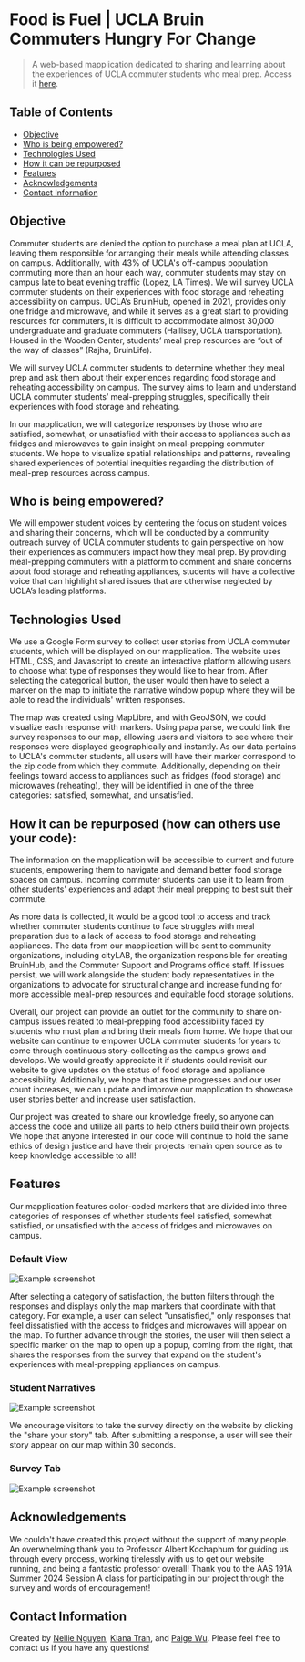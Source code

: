# Food is Fuel | UCLA Bruin Commuters Hungry For Change
> A web-based mapplication dedicated to sharing and learning about the experiences of UCLA commuter students who meal prep.
> Access it [here](https://pwinnie2026.github.io/group-ate/index.html).


## Table of Contents
* [Objective](#Objective)
* [Who is being empowered?](#Who-is-being-empowered?)
* [Technologies Used](#technologies-used)
* [How it can be repurposed](How-it-can-be-repurposed)
* [Features](#features)
* [Acknowledgements](#acknowledgements)
* [Contact Information](#Contact-Information)


## Objective
Commuter students are denied the option to purchase a meal plan at UCLA, leaving them responsible for arranging their meals while attending classes on campus. Additionally, with 43% of UCLA's off-campus population commuting more than an hour each way, commuter students may stay on campus late to beat evening traffic (Lopez, LA Times). We will survey UCLA commuter students on their experiences with food storage and reheating accessibility on campus. UCLA’s BruinHub, opened in 2021, provides only one fridge and microwave, and while it serves as a great start to providing resources for commuters, it is difficult to accommodate almost 30,000 undergraduate and graduate commuters (Hallisey, UCLA transportation). Housed in the Wooden Center, students’ meal prep resources are “out of the way of classes” (Rajha, BruinLife). 

We will survey UCLA commuter students to determine whether they meal prep and ask them about their experiences regarding food storage and reheating accessibility on campus. The survey aims to learn and understand UCLA commuter students’ meal-prepping struggles, specifically their experiences with food storage and reheating. 

In our mapplication, we will categorize responses by those who are satisfied, somewhat, or unsatisfied with their access to appliances such as fridges and microwaves to gain insight on meal-prepping commuter students. We hope to visualize spatial relationships and patterns, revealing shared experiences of potential inequities regarding the distribution of meal-prep resources across campus. 

## Who is being empowered?
We will empower student voices by centering the focus on student voices and sharing their concerns, which will be conducted by a community outreach survey of UCLA commuter students to gain perspective on how their experiences as commuters impact how they meal prep. By providing meal-prepping commuters with a platform to comment and share concerns about food storage and reheating appliances, students will have a collective voice that can highlight shared issues that are otherwise neglected by UCLA’s leading platforms.


## Technologies Used
We use a Google Form survey to collect user stories from UCLA commuter students, which will be displayed on our mapplication. The website uses HTML, CSS, and Javascript to create an interactive platform allowing users to choose what type of responses they would like to hear from. After selecting the categorical button, the user would then have to select a marker on the map to initiate the narrative window popup where they will be able to read the individuals' written responses.

The map was created using MapLibre, and with GeoJSON, we could visualize each response with markers. Using papa parse, we could link the survey responses to our map, allowing users and visitors to see where their responses were displayed geographically and instantly. As our data pertains to UCLA's commuter students, all users will have their marker correspond to the zip code from which they commute. Additionally, depending on their feelings toward access to appliances such as fridges (food storage) and microwaves (reheating), they will be identified in one of the three categories: satisfied, somewhat, and unsatisfied.


## How it can be repurposed (how can others use your code):
The information on the mapplication will be accessible to current and future students, empowering them to navigate and demand better food storage spaces on campus. Incoming commuter students can use it to learn from other students' experiences and adapt their meal prepping to best suit their commute. 

As more data is collected, it would be a good tool to access and track whether commuter students continue to face struggles with meal preparation due to a lack of access to food storage and reheating appliances. The data from our mapplication will be sent to community organizations, including cityLAB, the organization responsible for creating BruinHub, and the Commuter Support and Programs office staff. If issues persist, we will work alongside the student body representatives in the organizations to advocate for structural change and increase funding for more accessible meal-prep resources and equitable food storage solutions.

Overall, our project can provide an outlet for the community to share on-campus issues related to meal-prepping food accessibility faced by students who must plan and bring their meals from home. We hope that our website can continue to empower UCLA commuter students for years to come through continuous story-collecting as the campus grows and develops. We would greatly appreciate it if students could revisit our website to give updates on the status of food storage and appliance accessibility. Additionally, we hope that as time progresses and our user count increases, we can update and improve our mapplication to showcase user stories better and increase user satisfaction.

Our project was created to share our knowledge freely, so anyone can access the code and utilize all parts to help others build their own projects. We hope that anyone interested in our code will continue to hold the same ethics of design justice and have their projects remain open source as to keep knowledge accessible to all!


## Features
Our mapplication features color-coded markers that are divided into three categories of responses of whether students feel satisfied, somewhat satisfied, or unsatisfied with the access of fridges and microwaves on campus. 
### Default View ###
![Example screenshot](./img/screenshot.png)

After selecting a category of satisfaction, the button filters through the responses and displays only the map markers that coordinate with that category. For example, a user can select "unsatisfied," only responses that feel dissatisfied with the access to fridges and microwaves will appear on the map. To further advance through the stories, the user will then select a specific marker on the map to open up a popup, coming from the right, that shares the responses from the survey that expand on the student's experiences with meal-prepping appliances on campus.
### Student Narratives ###
![Example screenshot](./img/screenshot.png)

We encourage visitors to take the survey directly on the website by clicking the "share your story" tab. After submitting a response, a user will see their story appear on our map within 30 seconds.
### Survey Tab ###
![Example screenshot](./img/surveySS.png)


## Acknowledgements
We couldn't have created this project without the support of many people. An overwhelming thank you to Professor Albert Kochaphum for guiding us through every process, working tirelessly with us to get our website running, and being a fantastic professor overall! Thank you to the AAS 191A Summer 2024 Session A class for participating in our project through the survey and words of encouragement!


## Contact Information
Created by [Nellie Nguyen](
nellienguyen149@g.ucla.edu), [Kiana Tran](kianaptran@gmail.com), and [Paige Wu](
paigewinniewu@g.ucla.edu). Please feel free to contact us if you have any questions!
